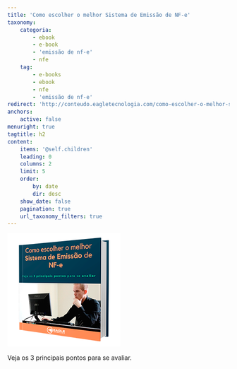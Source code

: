 ```yaml
---
title: 'Como escolher o melhor Sistema de Emissão de NF-e'
taxonomy:
    categoria:
        - ebook
        - e-book
        - 'emissão de nf-e'
        - nfe
    tag:
        - e-books
        - ebook
        - nfe
        - 'emissão de nf-e'
redirect: 'http://conteudo.eagletecnologia.com/como-escolher-o-melhor-sistema-de-emissao-de-nfe'
anchors:
    active: false
menuright: true
tagtitle: h2
content:
    items: '@self.children'
    leading: 0
    columns: 2
    limit: 5
    order:
        by: date
        dir: desc
    show_date: false
    pagination: true
    url_taxonomy_filters: true
---
```


![Como escolher o melhor Sistema de Emissão de NF-e](3.png)

Veja os 3 principais pontos para se avaliar.